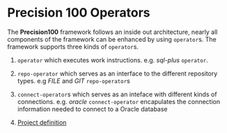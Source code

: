 # Precision 100 Operators
The **Precision100** framework follows an inside out architecture, nearly all components of the framework can be enhanced by using `operator`s. The framework supports three kinds of `operator`s. 

1. `operator` which executes work instructions. e.g. *sql-plus* `operator`. 
2. `repo-operator` which serves as an interface to the different repository types. e.g *FILE* and *GIT* `repo-operator`s
3. `connect-operator`s which serves as an inteface with different kinds of connections. e.g. *oracle* `connect-operator` encapulates the connection information needed to connect to a Oracle database



1. [Project definition](#project-definition)
